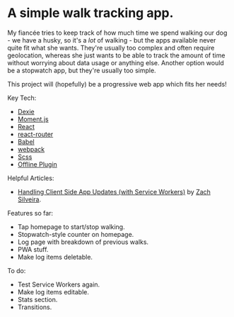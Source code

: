 # A simple walk tracking app.

My fiancée tries to keep track of how much time we spend walking our dog - we have a husky, so it's a *lot* of walking - but the apps available never quite fit what she wants. They're usually too complex and often require geolocation, whereas she just wants to be able to track the amount of time without worrying about data usage or anything else. Another option would be a stopwatch app, but they're usually too simple.

This project will (hopefully) be a progressive web app which fits her needs!

Key Tech:

* [Dexie](http://dexie.org/)
* [Moment.js](https://momentjs.com/)
* [React](https://facebook.github.io/react/)
* [react-router](https://github.com/ReactTraining/react-router)
* [Babel](https://babeljs.io/)
* [webpack](https://webpack.js.org/)
* [Scss](http://sass-lang.com/)
* [Offline Plugin](https://github.com/NekR/offline-plugin)

Helpful Articles:

* [Handling Client Side App Updates (with Service Workers)](https://zach.codes/handling-client-side-app-updates-with-service-workers/) by [Zach Silveira](https://github.com/zackify).

Features so far:

* Tap homepage to start/stop walking.
* Stopwatch-style counter on homepage.
* Log page with breakdown of previous walks.
* PWA stuff.
* Make log items deletable.

To do:

* Test Service Workers again.
* Make log items editable.
* Stats section.
* Transitions.
